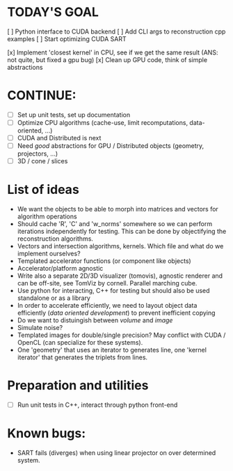 # TODAY'S GOAL
[ ] Python interface to CUDA backend
[ ] Add CLI args to reconstruction cpp examples
[ ] Start optimizing CUDA SART

[x] Implement 'closest kernel' in CPU, see if we get the same result (ANS: not quite, but fixed a gpu bug)
[x] Clean up GPU code, think of simple abstractions

# CONTINUE:
* [ ] Set up unit tests, set up documentation
* [ ] Optimize CPU algorithms (cache-use, limit recomputations, data-oriented, ...)
* [ ] CUDA and Distributed is next
* [ ] Need *good* abstractions for GPU / Distributed objects (geometry, projectors, ...)
* [ ] 3D / cone / slices

# List of ideas
* We want the objects to be able to morph into matrices and vectors for algorithm operations
* Should cache 'R', 'C' and 'w_norms' somewhere so we can perform iterations independently for testing. This can be done by objectifying the reconstruction algorithms.
* Vectors and intersection algorithms, kernels. Which file and what do we implement ourselves?
* Templated accelerator functions (or component like objects)
* Accelerator/platform agnostic
* Write also a separate 2D/3D visualizer (tomovis), agnostic renderer and can be off-site, see TomViz by cornell. Parallel marching cube.
* Use python for interacting, C++ for testing but should also be used standalone or as a library
* In order to accelerate efficiently, we need to layout object data efficiently (*data oriented development*) to prevent inefficient copying
* Do we want to distuingish between *volume* and *image*
* Simulate noise?
* Templated images for double/single precision? May conflict with CUDA / OpenCL (can specialize for these systems).
* One 'geometry' that uses an iterator to generates line, one 'kernel iterator' that generates the triplets from lines.

# Preparation and utilities
* [ ] Run unit tests in C++, interact through python front-end

# Known bugs:
- SART fails (diverges) when using linear projector on over determined system.
